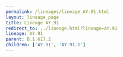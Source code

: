 ```yaml
---
permalink: /lineages/lineage_AY.91.html
layout: lineage_page
title: Lineage AY.91
redirect_to: ../lineage.html?lineage=AY.91
lineage: AY.91
parent: B.1.617.2
children: ['AY.91', 'AY.91.1']
---
```

